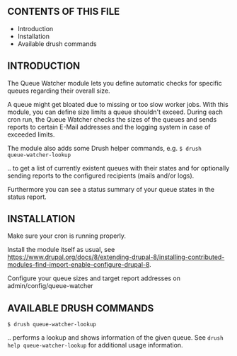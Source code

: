 CONTENTS OF THIS FILE
---------------------
   
 * Introduction
 * Installation
 * Available drush commands

INTRODUCTION
------------

The Queue Watcher module lets you define automatic checks
for specific queues regarding their overall size.

A queue might get bloated due to missing or too slow worker jobs.
With this module, you can define size limits a queue shouldn't exceed.
During each cron run, the Queue Watcher checks the sizes of the queues
and sends reports to certain E-Mail addresses
and the logging system in case of exceeded limits.

The module also adds some Drush helper commands, e.g.
<code>$ drush queue-watcher-lookup</code>

.. to get a list of currently existent queues with their states and for optionally sending reports to the configured recipients (mails and/or logs).

Furthermore you can see a status summary of your queue states in the status report.

INSTALLATION
------------

Make sure your cron is running properly.

Install the module itself as usual, see
https://www.drupal.org/docs/8/extending-drupal-8/installing-contributed-modules-find-import-enable-configure-drupal-8.

Configure your queue sizes and target report addresses on
admin/config/queue-watcher

AVAILABLE DRUSH COMMANDS
------------------------

<code>$ drush queue-watcher-lookup</code>

.. performs a lookup and shows information of the given queue.
See <code>drush help queue-watcher-lookup</code> for additional usage information.

